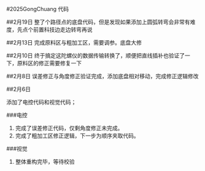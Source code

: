 #2025GongChuang
代码

##2月19日
整了个路径点的底盘代码，但是发现如果添加上圆弧转弯会非常有难度，先点个前置科技边走边转弯再说

##2月13日
完成原料区与粗加工区，需要调参。底盘大修

##2月10日
终于搞定这陀螺仪的数据传输转换了，顺便把直线插补也验证了一下，原料区的修正需要修复一下

##2月8日
误差修正与角度修正验证完成，添加底盘相对移动，完成修正逻辑修改

##2月6日

添加了电控代码和视觉代码；

###电控

1. 完成了误差修正代码，仅剩角度修正未完成。
2. 完成了粗加工区修正逻辑，下一步为顺序夹取代码。

###视觉

1. 整体重构完毕，等待校验